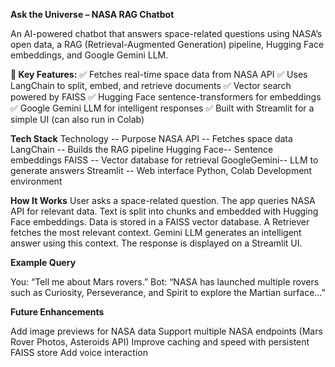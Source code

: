 **Ask the Universe – NASA RAG Chatbot**

An AI-powered chatbot that answers space-related questions using NASA’s open data, a RAG (Retrieval-Augmented Generation) pipeline, Hugging Face embeddings, and Google Gemini LLM.

**🔹 Key Features:**
✅ Fetches real-time space data from NASA API
✅ Uses LangChain to split, embed, and retrieve documents
✅ Vector search powered by FAISS
✅ Hugging Face sentence-transformers for embeddings
✅ Google Gemini LLM for intelligent responses
✅ Built with Streamlit for a simple UI (can also run in Colab)

**Tech Stack**
Technology  --	Purpose
NASA API    --	Fetches space data
LangChain   --	Builds the RAG pipeline
Hugging Face--	Sentence embeddings
FAISS       --	Vector database for retrieval
GoogleGemini--	LLM to generate answers
Streamlit   --	Web interface
Python, Colab	Development environment


**How It Works**
User asks a space-related question.
The app queries NASA API for relevant data.
Text is split into chunks and embedded with Hugging Face embeddings.
Data is stored in a FAISS vector database.
A Retriever fetches the most relevant context.
Gemini LLM generates an intelligent answer using this context.
The response is displayed on a Streamlit UI.


**Example Query**

You: “Tell me about Mars rovers.”
Bot: “NASA has launched multiple rovers such as Curiosity, Perseverance, and Spirit to explore the Martian surface…”

**Future Enhancements**

 Add image previews for NASA data
 Support multiple NASA endpoints (Mars Rover Photos, Asteroids API)
 Improve caching and speed with persistent FAISS store
 Add voice interaction
